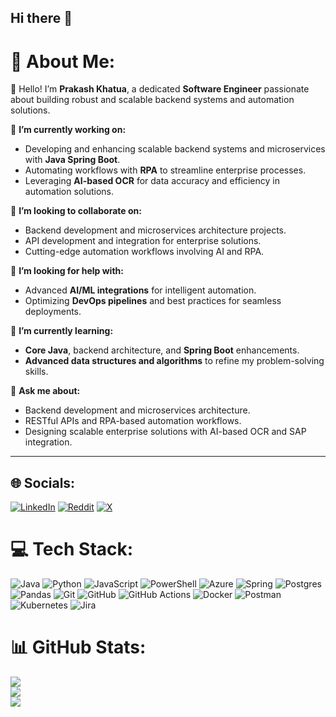 ## Hi there 👋

# 💫 About Me:
🌟 Hello! I’m **Prakash Khatua**, a dedicated **Software Engineer** passionate about building robust and scalable backend systems and automation solutions.

🌱 **I’m currently working on:**
- Developing and enhancing scalable backend systems and microservices with **Java Spring Boot**.
- Automating workflows with **RPA** to streamline enterprise processes.
- Leveraging **AI-based OCR** for data accuracy and efficiency in automation solutions.

🤝 **I’m looking to collaborate on:**
- Backend development and microservices architecture projects.
- API development and integration for enterprise solutions.
- Cutting-edge automation workflows involving AI and RPA.

🚀 **I’m looking for help with:**
- Advanced **AI/ML integrations** for intelligent automation.
- Optimizing **DevOps pipelines** and best practices for seamless deployments.

📘 **I’m currently learning:**
- **Core Java**, backend architecture, and **Spring Boot** enhancements.
- **Advanced data structures and algorithms** to refine my problem-solving skills.

💬 **Ask me about:**
- Backend development and microservices architecture.
- RESTful APIs and RPA-based automation workflows.
- Designing scalable enterprise solutions with AI-based OCR and SAP integration.

---
## 🌐 Socials:
[![LinkedIn](https://img.shields.io/badge/LinkedIn-%230077B5.svg?logo=linkedin&logoColor=white)](https://linkedin.com/in/prakashkhatua) [![Reddit](https://img.shields.io/badge/Reddit-%23FF4500.svg?logo=Reddit&logoColor=white)](https://reddit.com/user/u/Consistent-Top-9384) [![X](https://img.shields.io/badge/X-black.svg?logo=X&logoColor=white)](https://x.com/Prakash2200)

# 💻 Tech Stack:
![Java](https://img.shields.io/badge/java-%23ED8B00.svg?style=plastic&logo=openjdk&logoColor=white) ![Python](https://img.shields.io/badge/python-3670A0?style=plastic&logo=python&logoColor=ffdd54) ![JavaScript](https://img.shields.io/badge/javascript-%23323330.svg?style=plastic&logo=javascript&logoColor=%23F7DF1E) ![PowerShell](https://img.shields.io/badge/PowerShell-%235391FE.svg?style=plastic&logo=powershell&logoColor=white) ![Azure](https://img.shields.io/badge/azure-%230072C6.svg?style=plastic&logo=microsoftazure&logoColor=white) ![Spring](https://img.shields.io/badge/spring-%236DB33F.svg?style=plastic&logo=spring&logoColor=white) ![Postgres](https://img.shields.io/badge/postgres-%23316192.svg?style=plastic&logo=postgresql&logoColor=white) ![Pandas](https://img.shields.io/badge/pandas-%23150458.svg?style=plastic&logo=pandas&logoColor=white) ![Git](https://img.shields.io/badge/git-%23F05033.svg?style=plastic&logo=git&logoColor=white) ![GitHub](https://img.shields.io/badge/github-%23121011.svg?style=plastic&logo=github&logoColor=white) ![GitHub Actions](https://img.shields.io/badge/github%20actions-%232671E5.svg?style=plastic&logo=githubactions&logoColor=white) ![Docker](https://img.shields.io/badge/docker-%230db7ed.svg?style=plastic&logo=docker&logoColor=white) ![Postman](https://img.shields.io/badge/Postman-FF6C37?style=plastic&logo=postman&logoColor=white) ![Kubernetes](https://img.shields.io/badge/kubernetes-%23326ce5.svg?style=plastic&logo=kubernetes&logoColor=white) ![Jira](https://img.shields.io/badge/jira-%230A0FFF.svg?style=plastic&logo=jira&logoColor=white)
# 📊 GitHub Stats:
![](https://github-readme-stats.vercel.app/api?username=PrakashSDE&theme=dark&hide_border=false&include_all_commits=true&count_private=true)<br/>
![](https://github-readme-streak-stats.herokuapp.com/?user=PrakashSDE&theme=dark&hide_border=false)<br/>
![](https://github-readme-stats.vercel.app/api/top-langs/?username=PrakashSDE&theme=dark&hide_border=false&include_all_commits=true&count_private=true&layout=compact)



